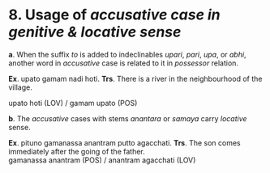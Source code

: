 # **8. Usage of** *accusative case in genitive & locative sense*
**a**. When the suffix *to* is added to indeclinables *upari*, *pari*, *upa*, or *abhi*, another 
word in *accusative* case is related to it in *possessor* relation.

  **Ex**. upato gamam nadi hoti. **Trs**. There is a river in the neighbourhood of the  village. 
  
 upato   hoti (LOV) / gamam       upato (POS)  
 
**b**. The *accusative* cases with stems *anantara* or *samaya* carry *locative* sense. 

**Ex**. pituno gamanassa anantram putto agacchati. **Trs**. The son comes 
 immediately after the going of the father.  
  gamanassa  anantram (POS) / anantram  agacchati (LOV) 